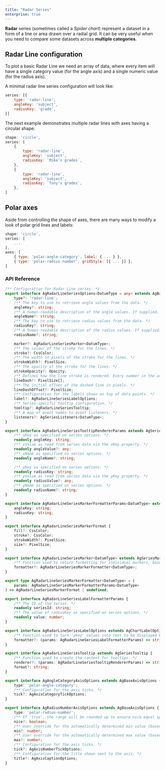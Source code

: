 ```yaml
---
title: "Radar Series"
enterprise: true
---
```


**Radar** series (sometimes called a *Spider chart*) represent a dataset in a form of a line or area drawn over a radial grid.
It can be very useful when you need to compare some datasets across **multiple categories**.

## Radar Line configuration

To plot a basic Radar Line we need an array of data, where every item will have a single category value (for the angle axis) and a single numeric value (for the radius axis).

A minimal radar line series configuration will look like:

```js
series: [{
    type: 'radar-line',
    angleKey: 'subject',
    radiusKey: 'grade',
}]
```

<chart-example title='Basic Radar Line' name='basic-radar-line' type='generated' options='{ "enterprise": true }'></chart-example>

The next example demonstrates multiple radar lines with axes having a circular shape:

```js
shape: 'circle',
series: [
    {
        type: 'radar-line',
        angleKey: 'subject',
        radiusKey: `Mike's grades`,
    },
    {
        type: 'radar-line',
        angleKey: 'subject',
        radiusKey: `Tony's grades`,
    },
]
```

<chart-example title='Radar Line with Circular Axes' name='radar-line-circle-axes' type='generated' options='{ "enterprise": true }'></chart-example>

## Polar axes

Aside from controlling the shape of axes, there are many ways to modify a look of polar grid lines and labels:

```js
shape: 'circle',
series: [
    ...
],
axes: [
    { type: 'polar-angle-category', label: { ... } },
    { type: 'polar-radius-number', gridStyle: [{ ... }] },
]
```

<chart-example title='Polar Axes' name='polar-axes' type='generated' options='{ "enterprise": true }'></chart-example>

### API Reference

<!-- TODO: replace with usual api reference component -->

```ts
/** Configuration for Radar Line series. */
export interface AgRadarLineSeriesOptions<DatumType = any> extends AgBaseSeriesOptions<DatumType> {
    type?: 'radar-line';
    /** The key to use to retrieve angle values from the data. */
    angleKey?: string;
    /** A human-readable description of the angle values. If supplied, this will be passed to the tooltip renderer as one of the parameters. */
    angleName?: string;
    /** The key to use to retrieve radius values from the data. */
    radiusKey?: string;
    /** A human-readable description of the radius values. If supplied, this will be passed to the tooltip renderer as one of the parameters. */
    radiusName?: string;

    marker?: AgRadarLineSeriesMarker<DatumType>;
    /** The colour of the stroke for the lines. */
    stroke?: CssColor;
    /** The width in pixels of the stroke for the lines. */
    strokeWidth?: PixelSize;
    /** The opacity of the stroke for the lines. */
    strokeOpacity?: Opacity;
    /** Defines how the line stroke is rendered. Every number in the array specifies the length in pixels of alternating dashes and gaps. For example, `[6, 3]` means dashes with a length of `6` pixels with gaps between of `3` pixels. */
    lineDash?: PixelSize[];
    /** The initial offset of the dashed line in pixels. */
    lineDashOffset?: PixelSize;
    /** Configuration for the labels shown on top of data points. */
    label?: AgRadarLineSeriesLabelOptions;
    /** Series-specific tooltip configuration. */
    tooltip?: AgRadarLineSeriesTooltip;
    /** A map of event names to event listeners. */
    listeners?: AgSeriesListeners<DatumType>;
}

export interface AgRadarLineSeriesTooltipRendererParams extends AgSeriesTooltipRendererParams {
    /** xKey as specified on series options. */
    readonly angleKey: string;
    /** xValue as read from series data via the xKey property. */
    readonly angleValue?: any;
    /** xName as specified on series options. */
    readonly angleName?: string;

    /** yKey as specified on series options. */
    readonly radiusKey: string;
    /** yValue as read from series data via the yKey property. */
    readonly radiusValue?: any;
    /** yName as specified on series options. */
    readonly radiusName?: string;
}

export interface AgRadarLineSeriesMarkerFormatterParams<DatumType> extends AgSeriesMarkerFormatterParams<DatumType> {
    angleKey: string;
    radiusKey: string;
}

export interface AgRadarLineSeriesMarkerFormat {
    fill?: CssColor;
    stroke?: CssColor;
    strokeWidth?: PixelSize;
    size?: PixelSize;
}

export interface AgRadarLineSeriesMarker<DatumType> extends AgSeriesMarker {
    /** Function used to return formatting for individual markers, based on the supplied information. If the current marker is highlighted, the `highlighted` property will be set to `true`; make sure to check this if you want to differentiate between the highlighted and un-highlighted states. */
    formatter?: AgRadarLineSeriesMarkerFormatter<DatumType>;
}

export type AgRadarLineSeriesMarkerFormatter<DatumType> = (
    params: AgRadarLineSeriesMarkerFormatterParams<DatumType>
) => AgRadarLineSeriesMarkerFormat | undefined;

export interface AgRadarLineSeriesLabelFormatterParams {
    /** The ID of the series. */
    readonly seriesId: string;
    /** The value of radiusKey as specified on series options. */
    readonly value: number;
}

export interface AgRadarLineSeriesLabelOptions extends AgChartLabelOptions {
    /** Function used to turn 'yKey' values into text to be displayed by a label. By default the values are simply stringified. */
    formatter?: (params: AgRadarLineSeriesLabelFormatterParams) => string;
}

export interface AgRadarLineSeriesTooltip extends AgSeriesTooltip {
    /** Function used to create the content for tooltips. */
    renderer?: (params: AgRadarLineSeriesTooltipRendererParams) => string | AgTooltipRendererResult;
    format?: string;
}

export interface AgAngleCategoryAxisOptions extends AgBaseAxisOptions {
    type: 'polar-angle-category';
    /** Configuration for the axis ticks. */
    tick?: AgAxisCategoryTickOptions;
}

export interface AgRadiusNumberAxisOptions extends AgBaseAxisOptions {
    type: 'polar-radius-number';
    /** If 'true', the range will be rounded up to ensure nice equal spacing between the ticks. */
    nice?: boolean;
    /** User override for the automatically determined min value (based on series data). */
    min?: number;
    /** User override for the automatically determined max value (based on series data). */
    max?: number;
    /** Configuration for the axis ticks. */
    tick?: AgAxisNumberTickOptions;
    /** Configuration for the title shown next to the axis. */
    title?: AgAxisCaptionOptions;
}
```